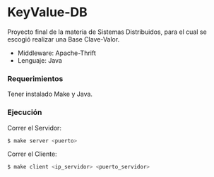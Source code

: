# KeyValue-DB

Proyecto final de la materia de Sistemas Distribuidos, para el cual se escogió realizar una Base Clave-Valor.

- Middleware: Apache-Thrift
- Lenguaje: Java


### Requerimientos

Tener instalado Make y Java.


### Ejecución

Correr el Servidor:

```sh
$ make server <puerto>
```

Correr el Cliente:

```sh
$ make client <ip_servidor> <puerto_servidor>
```
